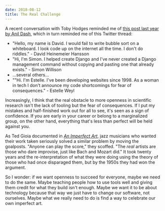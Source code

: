 ```yaml
---
date: 2018-08-12
title: The Real Challenge
---
```


A recent conversation with Toby Hodges reminded me of
[this post last year by Anil Dash](https://medium.com/make-better-software/against-the-whiteboard-f1df0013954f),
which in turn reminded me of this Twitter thread:

- "Hello, my name is David. I would fail to write bubble sort on a whiteboard. I look code up on the internet all the time. I don't do riddles." - David Heinemeier Hansson
- "Hi, I'm Simon. I helped create Django and I've never created a Django management command without copying and pasting one that already exists." - Simon Willison
- …several others…
- ""Hi. I'm Estelle. I've been developing websites since 1998. As a woman in tech I don't announce my code shortcomings for fear of consequences." - Estelle Weyl

Increasingly, I think that the real obstacle to more openness in scientific research
isn't the lack of tooling but the fear of consequences.
If I put my mistakes and half-finished work out for all to see,
it's seen as a sign of confidence.
If you are early in your career or belong to a marginalized group,
on the other hand,
everything that's less than perfect will be held against you.

As Ted Gioia documented in *[An Imperfect Art](https://isbndb.com/book/9780195063288)*,
jazz musicians who wanted their work taken seriously solved a similar problem by moving the goalposts.
"Anyone can play the score," they scoffed.
"The *real* artists are those who dare improvise, just like Bach and Mozart did."
It took twenty years and the re-interpretation of what they were doing using the theory of those who had once disparaged them,
but by the 1950s they had won the argument.

So I wonder:
if we want openness to succeed for everyone,
maybe we need to do the same.
Maybe teaching people how to use tools well and giving them credit for what they build isn't enough.
Maybe we want it to be about technology because that way we just have to change our software, not ourselves.
Maybe what we really need to do is find a way to celebrate our own imperfect art.
